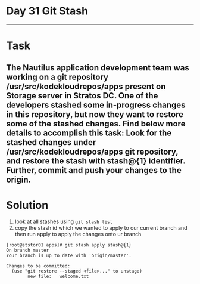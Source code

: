 # Day 31 Git Stash
---
# Task
The Nautilus application development team was working on a git repository /usr/src/kodekloudrepos/apps present on Storage server in Stratos DC. One of the developers stashed some in-progress changes in this repository, but now they want to restore some of the stashed changes. Find below more details to accomplish this task:
Look for the stashed changes under /usr/src/kodekloudrepos/apps git repository, and restore the stash with stash@{1} identifier. Further, commit and push your changes to the origin.
---
# Solution
1. look at all stashes using `git stash list`
2. copy the stash id which we wanted to apply to our current branch and then run apply to apply the changes onto ur branch

```
[root@ststor01 apps]# git stash apply stash@{1}
On branch master
Your branch is up to date with 'origin/master'.

Changes to be committed:
  (use "git restore --staged <file>..." to unstage)
        new file:   welcome.txt
```
